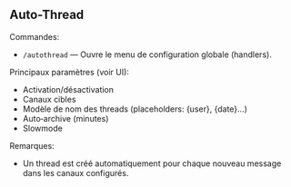 ## Auto-Thread

Commandes:

- `/autothread` — Ouvre le menu de configuration globale (handlers).

Principaux paramètres (voir UI):
- Activation/désactivation
- Canaux cibles
- Modèle de nom des threads (placeholders: {user}, {date}…)
- Auto‑archive (minutes)
- Slowmode

Remarques:
- Un thread est créé automatiquement pour chaque nouveau message dans les canaux configurés.

